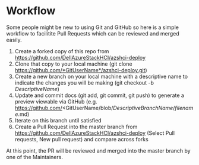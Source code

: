 # Workflow  
Some people might be new to using Git and GitHub so here is a simple workflow to facilitite Pull Requests which can be reviewed and merged easily.

 1. Create a forked copy of this repo from https://github.com/DellAzureStackHCI/azshci-deploy 
 2. Clone that copy to your local machine (git clone https://github.com/*GitUserName*/azshci-deploy.git)
 3. Create a new branch on your local machine with a descriptive name to indicate the changes you will be making (git checkout -b *DescriptiveName*)
 4. Update and commit docs (git add, git commit, git push) to generate a preview viewable via GitHub (e.g. https://github.com/<GitUserName/blob/*DescriptiveBranchName*/*filename*.md)
 5. Iterate on this branch until satisfied
 6. Create a Pull Request into the master branch from https://github.com/DellAzureStackHCI/azshci-deploy (Select Pull requests, New pull request) and compare across forks


At this point, the PR will be reviewed and merged into the master branch by one of the Maintainers.

